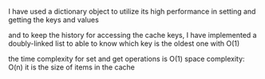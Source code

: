 I have used a dictionary object to utilize its high performance in setting and getting the keys and values

and to keep the history for accessing the cache keys, I have implemented a doubly-linked list to able to know which key is the oldest one with O(1)

the time complexity for set and get operations is O(1)
space complexity: O(n) it is the size of items in the cache